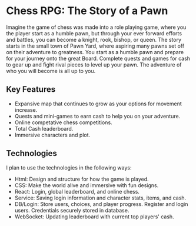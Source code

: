 # Chess RPG: The Story of a Pawn
Imagine the game of chess was made into a role playing game, where you the player start as a humble pawn, but through your ever forward efforts and battles, you can become a knight, rook, bishop, or queen. The story starts in the small town of Pawn Yard, where aspiring many pawns set off on their adventure to greatness. You start as a humble pawn and prepare for your journey onto the great Board. Complete quests and games for cash to gear up and fight rival pieces to level up your pawn. The adventure of who you will become is all up to you.

## Key Features
- Expansive map that continues to grow as your options for movement increase.
- Quests and mini-games to earn cash to help you on your adventure.
- Online competative chess competitions.
- Total Cash leaderboard.
- Immersive characters and plot.

## Technologies
I plan to use the technologies in the following ways:
- Html: Design and structure for how the game is played.
- CSS: Make the world alive and immersive with fun designs.
- React: Login, global leaderboard, and online chess.
- Service: Saving login information and character stats, items, and cash.
- DB/Login: Store users, choices, and player progress. Register and login users. Credentials securely stored in database.
- WebSocket: Updating leaderboard with current top players' cash.

